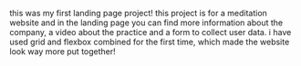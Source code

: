 this was my first landing page project! this project is for a meditation website and in the landing page you can find more information about the company, a video about the practice and a form to collect user data. i have used grid and flexbox combined for the first time, which made the website look way more put together! 
